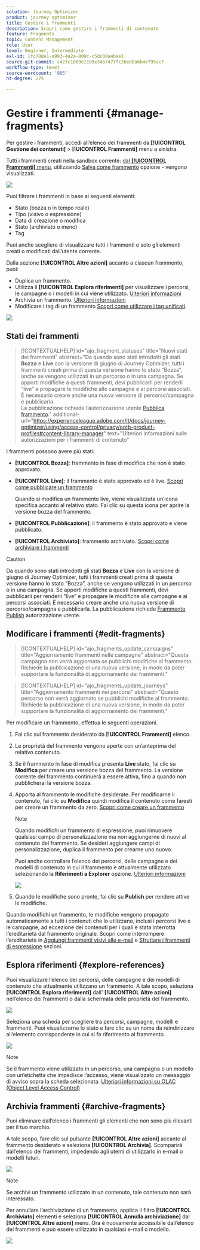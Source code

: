 ```yaml
---
solution: Journey Optimizer
product: journey optimizer
title: Gestire i frammenti
description: Scopri come gestire i frammenti di contenuto
feature: Fragments
topic: Content Management
role: User
level: Beginner, Intermediate
exl-id: 1fc708e1-a993-4a2a-809c-c5dc08a4bae1
source-git-commit: c42fc1069e11b8e34b7477fc26ed8a6b4ef95ac7
workflow-type: tm+mt
source-wordcount: '905'
ht-degree: 27%

---
```


# Gestire i frammenti {#manage-fragments}

Per gestire i frammenti, accedi all’elenco dei frammenti da **[!UICONTROL Gestione dei contenuti]** > **[!UICONTROL Frammenti]** menu a sinistra.

Tutti i frammenti creati nella sandbox corrente: [dal **[!UICONTROL Frammenti]** menu](#create-fragments), utilizzando [Salva come frammento](#save-as-fragment) opzione - vengono visualizzati.

![](assets/fragment-list-filters.png)

Puoi filtrare i frammenti in base ai seguenti elementi:

* Stato (bozza o in tempo reale)
* Tipo (visivo o espressione)
* Data di creazione o modifica
* Stato (archiviato o meno)
* Tag

Puoi anche scegliere di visualizzare tutti i frammenti o solo gli elementi creati o modificati dall’utente corrente.

Dalla sezione **[!UICONTROL Altre azioni]** accanto a ciascun frammento, puoi:

* Duplica un frammento.
* Utilizza il **[!UICONTROL Esplora riferimenti]** per visualizzare i percorsi, le campagne o i modelli in cui viene utilizzato. [Ulteriori informazioni](#explore-references)
* Archivia un frammento. [Ulteriori informazioni](#archive-fragments)
* Modificare i tag di un frammento [Scopri come utilizzare i tag unificati](../start/search-filter-categorize.md#tags).

![](assets/fragment-list-more-actions.png)

## Stati dei frammenti

>[!CONTEXTUALHELP]
>id="ajo_fragment_statuses"
>title="Nuovi stati dei frammenti"
>abstract="Da quando sono stati introdotti gli stati **Bozza** e **Live** con la versione di giugno di Journey Optimizer, tutti i frammenti creati prima di questa versione hanno lo stato “Bozza”, anche se vengono utilizzati in un percorso o in una campagna. Se apporti modifiche a questi frammenti, devi pubblicarli per renderli “live” e propagare le modifiche alle campagne e ai percorsi associati. È necessario creare anche una nuova versione di percorso/campagna e pubblicarla. <br/>La pubblicazione richiede l’autorizzazione utente <a href="https://experienceleague.adobe.com/it/docs/journey-optimizer/using/access-control/privacy/ootb-product-profiles#content-library-manage">Pubblica frammento</a>."
>additional-url="https://experienceleague.adobe.com/it/docs/journey-optimizer/using/access-control/privacy/ootb-product-profiles#content-library-manager" text="Ulteriori informazioni sulle autorizzazioni per i frammenti di contenuto"

I frammenti possono avere più stati:

* **[!UICONTROL Bozza]**: frammento in fase di modifica che non è stato approvato.

* **[!UICONTROL Live]**: il frammento è stato approvato ed è live. [Scopri come pubblicare un frammento](../content-management/create-fragments.md#publish)

  Quando si modifica un frammento live, viene visualizzata un’icona specifica accanto al relativo stato. Fai clic su questa icona per aprire la versione bozza del frammento.

* **[!UICONTROL Pubblicazione]**: il frammento è stato approvato e viene pubblicato.
* **[!UICONTROL Archiviato]**: frammento archiviato. [Scopri come archiviare i frammenti](#archive-fragments)

>[!CAUTION]
>
>Da quando sono stati introdotti gli stati **Bozza** e **Live** con la versione di giugno di Journey Optimizer, tutti i frammenti creati prima di questa versione hanno lo stato “Bozza”, anche se vengono utilizzati in un percorso o in una campagna. Se apporti modifiche a questi frammenti, devi pubblicarli per renderli “live” e propagare le modifiche alle campagne e ai percorsi associati. È necessario creare anche una nuova versione di percorso/campagna e pubblicarla. La pubblicazione richiede [Frammento Publish](../administration/ootb-product-profiles.md#content-library-manager) autorizzazione utente.

## Modificare i frammenti {#edit-fragments}

>[!CONTEXTUALHELP]
>id="ajo_fragments_update_campaigns"
>title="Aggiornamento frammenti nelle campagne"
>abstract="Questa campagna non verrà aggiornata se pubblichi modifiche al frammento. Richiede la pubblicazione di una nuova versione, in modo da poter supportare la funzionalità di aggiornamento dei frammenti."

>[!CONTEXTUALHELP]
>id="ajo_fragments_update_journeys"
>title="Aggiornamento frammenti nei percorsi"
>abstract="Questo percorso non verrà aggiornato se pubblichi modifiche al frammento. Richiede la pubblicazione di una nuova versione, in modo da poter supportare la funzionalità di aggiornamento dei frammenti."

Per modificare un frammento, effettua le seguenti operazioni.

1. Fai clic sul frammento desiderato da **[!UICONTROL Frammenti]** elenco.

1. Le proprietà del frammento vengono aperte con un’anteprima del relativo contenuto.

1. Se il frammento in fase di modifica presenta **Live** stato, fai clic su **Modifica** per creare una versione bozza del frammento. La versione corrente del frammento continuerà a essere attiva, fino a quando non pubblicherai la versione bozza.

1. Apporta al frammento le modifiche desiderate. Per modificarne il contenuto, fai clic su **Modifica** quindi modifica il contenuto come faresti per creare un frammento da zero. [Scopri come creare un frammento](#create-from-scratch)

   >[!NOTE]
   >
   >Quando modifichi un frammento di espressione, puoi rimuovere qualsiasi campo di personalizzazione ma non aggiungerne di nuovi al contenuto del frammento. Se desideri aggiungere campi di personalizzazione, duplica il frammento per crearne uno nuovo.

   Puoi anche controllare l’elenco dei percorsi, delle campagne e dei modelli di contenuto in cui il frammento è attualmente utilizzato selezionando la **Riferimenti a Explorer** opzione. [Ulteriori informazioni](#explore-references)

   ![](assets/fragment-edit.png)

1. Quando le modifiche sono pronte, fai clic su **Publish** per rendere attive le modifiche.

Quando modifichi un frammento, le modifiche vengono propagate automaticamente a tutti i contenuti che lo utilizzano, inclusi i percorsi live e le campagne, ad eccezione dei contenuti per i quali è stata interrotta l’ereditarietà dal frammento originale. Scopri come interrompere l’ereditarietà in [Aggiungi frammenti visivi alle e-mail](../email/use-visual-fragments.md#break-inheritance) e [Sfruttare i frammenti di espressione](../personalization/use-expression-fragments.md#break-inheritance) sezioni.

## Esplora riferimenti {#explore-references}

Puoi visualizzare l’elenco dei percorsi, delle campagne e dei modelli di contenuto che attualmente utilizzano un frammento. A tale scopo, seleziona **[!UICONTROL Esplora riferimenti]** dall&#39; **[!UICONTROL Altre azioni]** nell’elenco dei frammenti o dalla schermata delle proprietà del frammento.

![](assets/fragment-explore-references.png)

Seleziona una scheda per scegliere tra percorsi, campagne, modelli e frammenti. Puoi visualizzarne lo stato e fare clic su un nome da reindirizzare all’elemento corrispondente in cui si fa riferimento al frammento.

![](assets/fragment-usage-screen.png)

>[!NOTE]
>
>Se il frammento viene utilizzato in un percorso, una campagna o un modello con un’etichetta che impedisce l’accesso, viene visualizzato un messaggio di avviso sopra la scheda selezionata. [Ulteriori informazioni su OLAC (Object Level Access Control)](../administration/object-based-access.md)

## Archivia frammenti {#archive-fragments}

Puoi eliminare dall’elenco i frammenti gli elementi che non sono più rilevanti per il tuo marchio.

A tale scopo, fare clic sul pulsante **[!UICONTROL Altre azioni]** accanto al frammento desiderato e seleziona **[!UICONTROL Archivia]**. Scomparirà dall’elenco dei frammenti, impedendo agli utenti di utilizzarlo in e-mail o modelli futuri.

![](assets/fragment-list-archive.png)

>[!NOTE]
>
>Se archivi un frammento utilizzato in un contenuto, <!--it will remain in the email or template, but you won't be able to select it from the fragment list to edit it-->tale contenuto non sarà interessato.

Per annullare l’archiviazione di un frammento, applica il filtro **[!UICONTROL Archiviato]** elementi e seleziona **[!UICONTROL Annulla archiviazione]** dal **[!UICONTROL Altre azioni]** menu. Ora è nuovamente accessibile dall’elenco dei frammenti e può essere utilizzato in qualsiasi e-mail o modello.

![](assets/fragment-list-unarchive.png)
